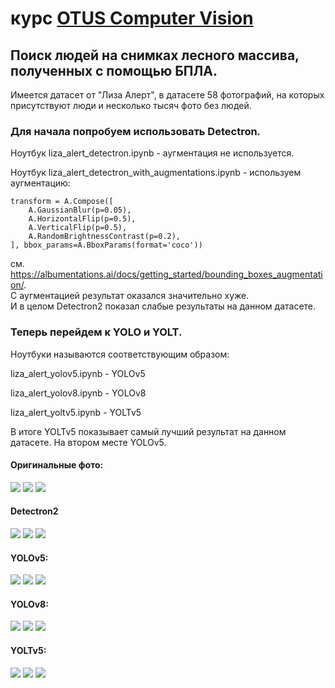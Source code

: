 
# курс [OTUS Computer Vision](https://otus.ru/lessons/cv/)

## Поиск людей на снимках лесного массива, полученных с помощью БПЛА.

Имеется датасет от "Лиза Алерт", в датасете 58 фотографий, на которых присутствуют люди и несколько тысяч фото без людей.

### Для начала попробуем использовать Detectron.

Ноутбук liza_alert_detectron.ipynb - аугментация не используется.

Ноутбук liza_alert_detectron_with_augmentations.ipynb - используем аугментацию:
```
transform = A.Compose([
    A.GaussianBlur(p=0.05),
    A.HorizontalFlip(p=0.5),
    A.VerticalFlip(p=0.5),
    A.RandomBrightnessContrast(p=0.2),
], bbox_params=A.BboxParams(format='coco'))
```

см. https://albumentations.ai/docs/getting_started/bounding_boxes_augmentation/.  
С aугментацией результат оказался значительно хуже.  
И в целом Detectron2 показал слабые результаты на данном датасете.

### Теперь перейдем к YOLO и YOLT.

Ноутбуки называются соответствующим образом:

liza_alert_yolov5.ipynb - YOLOv5

liza_alert_yolov8.ipynb - YOLOv8

liza_alert_yoltv5.ipynb - YOLTv5

В итоге YOLTv5 показывает сaмый лучший результат на данном датасете. Ha втopoм мecтe YOLOv5.

#### Opигинaльныe фото:

![](results/8406-50.jpg)
![](results/8507-50.JPG)
![](results/8464-50.JPG)

#### Detectron2

![](results/detectron1-50.jpg)
![](results/detectron2-50.jpg)
![](results/detectron3-50.jpg)

#### YOLOv5:

![](results/yolo5-1.jpg)
![](results/yolo5-2.jpg)
![](results/yolo5-3.jpg)

#### YOLOv8:

![](results/yolo8-1.jpg)
![](results/yolo8-2.JPG)
![](results/yolo8-3.JPG)

#### YOLTv5:

![](results/YOLTv5-8406.jpg)
![](results/YOLTv5-8507.JPG)
![](results/YOLTv5-6906.JPG)
